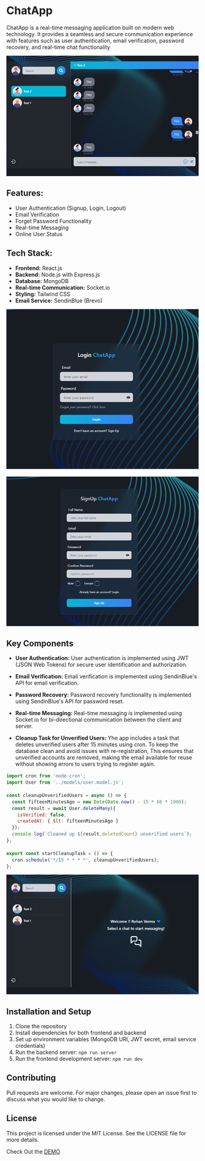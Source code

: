 # ChatApp

ChatApp is a real-time messaging application built on modern web technology. It provides a seamless and secure communication experience with features such as user authentication, email verification, password recovery, and real-time chat functionality

<p align="center">
  <img  src="./frontend/src/assets/ChatUI.PNG">
</p>

## Features:

* User Authentication (Signup, Login, Logout)
* Email Verification
* Forget Password Functionality
* Real-time Messaging
* Online User Status

## Tech Stack:

* **Frontend:** React.js
* **Backend:** Node.js with Express.js
* **Database:** MongoDB
* **Real-time Communication:** Socket.io
* **Styling:** Tailwind CSS
* **Email Service:** SendinBlue (Brevo)

<p align="center">
  <img width="auto" height="auto" src="./frontend/src/assets/LoginUI.PNG">&nbsp;&nbsp;&nbsp;&nbsp;&nbsp;&nbsp;

  <img width="auto" height="auto" src="./frontend/src/assets/SignupUI.PNG">
</p>

## Key Components

* **User Authentication:** User authentication is implemented using JWT (JSON Web Tokens) for secure user identification and authorization.

* **Email Verification:** Email verification is implemented using SendinBlue's API for email verification.

* **Password Recovery:** Password recovery functionality is implemented using SendinBlue's API for password reset.

* **Real-time Messaging:** Real-time messaging is implemented using Socket.io for bi-directional communication between the client and server.

* **Cleanup Task for Unverified Users:** Yhe app includes a task that deletes unverified users after 15 minutes using cron. To keep the database clean and avoid issues with re-registration, This ensures that unverified accounts are removed, making the email available for reuse without showing errors to users trying to register again.

```javascript
import cron from 'node-cron';
import User from '../models/user.model.js';

const cleanupUnverifiedUsers = async () => {
  const fifteenMinutesAgo = new Date(Date.now() - 15 * 60 * 1000);
  const result = await User.deleteMany({
    isVerified: false,
    createdAt: { $lt: fifteenMinutesAgo }
  });
  console.log(`Cleaned up ${result.deletedCount} unverified users`);
};

export const startCleanupTask = () => {
  cron.schedule('*/15 * * * *', cleanupUnverifiedUsers);
};

```
<p align="center">
  <img  src="./frontend/src/assets/HomeUI.PNG">
</p>

## Installation and Setup

1. Clone the repository
2. Install dependencies for both frontend and backend
3. Set up environment variables (MongoDB URI, JWT secret, email service credentials)
4. Run the backend server: `npm run server`
5. Run the frontend development server: `npm run dev`

## Contributing

Pull requests are welcome. For major changes, please open an issue first to discuss what you would like to change.

## License 

This project is licensed under the MIT License. See the LICENSE file for more details.

Check Out the <a href="https://rohanvron.github.io/CardMaker/"> DEMO </a>